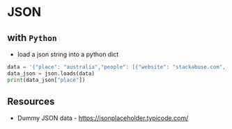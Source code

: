 # JSON

## with `Python`
* load a json string into a python dict
```py
data = '{"place": "australia","people": [{"website": "stackabuse.com", "from": "Nebraska", "name": "Scott"}]}'
data_json = json.loads(data)
print(data_json["place"])
```

## Resources
* Dummy JSON data - https://jsonplaceholder.typicode.com/
